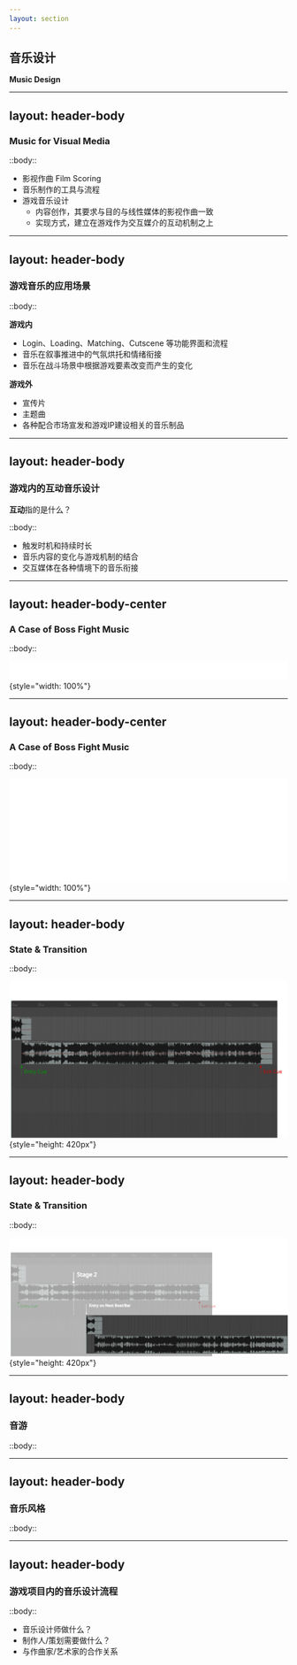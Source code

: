 ```yaml
---
layout: section
---
```


## 音乐设计
**Music Design**

<!--  -->

---
layout: header-body
---

### Music for Visual Media

::body::

<v-clicks>

- 影视作曲 Film Scoring
- 音乐制作的工具与流程
- 游戏音乐设计
  - 内容创作，其要求与目的与线性媒体的影视作曲一致
  - 实现方式，建立在游戏作为交互媒介的互动机制之上

</v-clicks>

<!--  -->

---
layout: header-body
---

### 游戏音乐的应用场景

::body::

<div class="grid grid-cols-2 gap-4" v-clicks>

<div>

**游戏内**
- Login、Loading、Matching、Cutscene 等功能界面和流程
- 音乐在叙事推进中的气氛烘托和情绪衔接
- 音乐在战斗场景中根据游戏要素改变而产生的变化

</div>

<div>

**游戏外**
- 宣传片
- 主题曲
- 各种配合市场宣发和游戏IP建设相关的音乐制品

</div>

</div v-clicks>

<!--  -->

---
layout: header-body
---

### 游戏内的互动音乐设计
**互动**指的是什么？

::body::

- 触发时机和持续时长
- 音乐内容的变化与游戏机制的结合
- 交互媒体在各种情境下的音乐衔接

<!--
- 与线性媒体的音乐有何不同？
- 所谓的互动体现在哪里？
-->

---
layout: header-body-center
---

### A Case of Boss Fight Music

::body::

![](/boss-fight-music-flow-01.png){style="width: 100%"}

<!-- pic 01 -->

---
layout: header-body-center
---

### A Case of Boss Fight Music

::body::

![](/boss-fight-music-flow-02.png){style="width: 100%"}

<!-- pic 02 -->

---
layout: header-body
---

### State & Transition

::body::

![](/boss-fight-music-waveform-01.png){style="height: 420px"}

<!--  -->

---
layout: header-body
---

### State & Transition

::body::

![](/boss-fight-music-waveform-02.png){style="height: 420px"}

<!--
- 用波形片段来讲解
- 然后进 Wwise 演示
-->

---
layout: header-body
---

### 音游

::body::

<!--  -->

---
layout: header-body
---

### 音乐风格

::body::


<!--  -->

---
layout: header-body
---

### 游戏项目内的音乐设计流程

::body::

<v-clicks>

- 音乐设计师做什么？
- 制作人/策划需要做什么？
- 与作曲家/艺术家的合作关系

</v-clicks>

<!--  -->